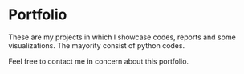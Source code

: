 # Portfolio

These are my projects in which I showcase codes, reports and some visualizations. The mayority consist of python codes. 

Feel free to contact me in concern about this portfolio. 

